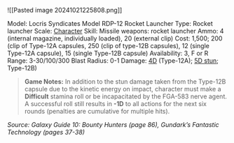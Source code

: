 ![[Pasted image 20241021225808.png]]

Model: Locris Syndicates Model RDP-12 Rocket Launcher
Type: Rocket launcher
Scale: <u>Character</u>
Skill: Missile weapons: rocket launcher
Ammo: 4 (internal magazine, individually loaded), 20
(external clip)
Cost: 1,500; 200 (clip of Type-12A capsules, 250 (clip of
type-12B capsules), 12 (single Type-12A capsule), 15 (single
Type-12B capsule)
Availability: 3, F or R
Range: 3-30/100/300
Blast Radius: 0-1
Damage: <u>4D</u> (Type-12A); <u>5D stun</u>; Type-12B)

> **Game Notes:** 
> In addition to the stun damage taken from the Type-12B capsule due to the kinetic energy on impact, character must make a **Difficult** stamina roll or be incapacitated by the FGA-583 nerve agent. A successful roll still results in **-1D** to all actions for the next six rounds (penalties are cumulative for multiple hits).

*Source: Galaxy Guide 10: Bounty Hunters (page 86), Gundark’s Fantastic Technology (pages 37-38)*